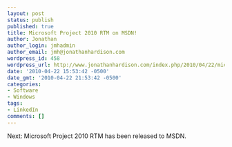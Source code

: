 ```yaml
---
layout: post
status: publish
published: true
title: Microsoft Project 2010 RTM on MSDN!
author: Jonathan
author_login: jmhadmin
author_email: jmh@jonathanhardison.com
wordpress_id: 458
wordpress_url: http://www.jonathanhardison.com/index.php/2010/04/22/microsoft-project-2010-rtm-on-msdn/
date: '2010-04-22 15:53:42 -0500'
date_gmt: '2010-04-22 21:53:42 -0500'
categories:
- Software
- Windows
tags:
- LinkedIn
comments: []
---
```

Next: Microsoft Project 2010 RTM has been released to MSDN.
